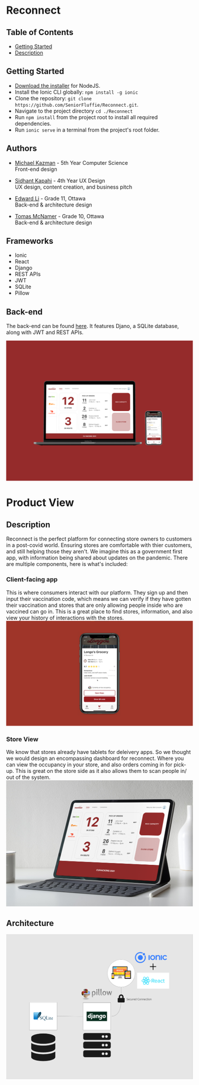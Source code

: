 # Reconnect

## Table of Contents
- [Getting Started](#getting-started)
- [Description](#description)

## Getting Started

* [Download the installer](https://nodejs.org/) for NodeJS.
* Install the Ionic CLI globally: `npm install -g ionic`
* Clone the repository: `git clone https://github.com/SeniorFluffie/Reconnect.git`.
* Navigate to the project directory `cd ./Reconnect`
* Run `npm install` from the project root to install all required dependencies.
* Run `ionic serve` in a terminal from the project's root folder.

## Authors
* [Michael Kazman](https://github.com/SeniorFluffie/) - 5th Year Computer Science \
Front-end design  

* [Sidhant Kapahi](https://sidkapahi.com) - 4th Year UX Design \
UX design, content creation, and business pitch

* [Edward Li](https://github.com/RadioactiveHydra) - Grade 11, Ottawa \
Back-end & architecture design

* [Tomas McNamer](https://github.com/tommcn) - Grade 10, Ottawa \
Back-end & architecture design

## Frameworks
* Ionic
* React
* Django
* REST APIs
* JWT
* SQLite
* Pillow

## Back-end
The back-end can be found [here](https://github.com/Reconnect-CUHacking2021/backend). It features Djano, a SQLite database, along with JWT and REST APIs.

![Both Views](public/assets/img/Desktop-Mobile.png)

# Product View

## Description
Reconnect is the perfect platform for connecting store owners to customers in a post-covid world. Ensuring stores are comfortable with thier customers, and still helping those they aren't. We imagine this as a government first app, with information being shared about updates on the pandemic. There are multiple components, here is what's included:

### Client-facing app
This is where consumers interact with our platform. They sign up and then input their vaccination code, which means we can verify if they have gotten their vaccination and stores that are only allowing people inside who are vaccined can go in. This is a great place to find stores, information, and also view your history of interactions with the stores.
![Customer View](public/assets/img/Mobile.png)

### Store View
We know that stores already have tablets for deleivery apps. So we thought we would design an encompassing dashboard for reconnect. Where you can view the occupancy in your store, and also orders coming in for pick-up. This is great on the store side as it also allows them to scan people in/ out of the system.
![Store View](public/assets/img/Desktop-Tablet.png)

## Architecture
![Architecture](public/assets/img/Architecture.png)
